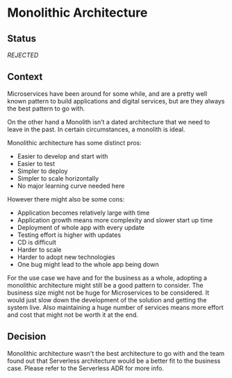 # Monolithic Architecture

## Status
_REJECTED_

## Context

Microservices have been around for some while, and are a pretty well known pattern to build applications and digital services, but are they always the best pattern to go with.

On the other hand a Monolith isn’t a dated architecture that we need to leave in the past. In certain circumstances, a monolith is ideal.

Monolithic architecture has some distinct pros:
- Easier to develop and start with
- Easier to test
- Simpler to deploy
- Simpler to scale horizontally
- No major learning curve needed here

However there might also be some cons:
- Application becomes relatively large with time
- Application growth means more complexity and slower start up time
- Deployment of whole app with every update
- Testing effort is higher with updates
- CD is difficult
- Harder to scale
- Harder to adopt new technologies
- One bug might lead to the whole app being down

For the use case we have and for the business as a whole, adopting a monolithic architecture might still be a good pattern to consider. 
The business size might not be huge for Microservices to be considered. It would just slow down the development of the solution and getting the system live. Also maintaining a huge number of services means more effort and cost that might not be worth it at the end.

## Decision

Monolithic architecture wasn't the best architecture to go with and the team found out that Serverless architecture would be a better fit to the business case.
Please refer to the Serverless ADR for more info.
